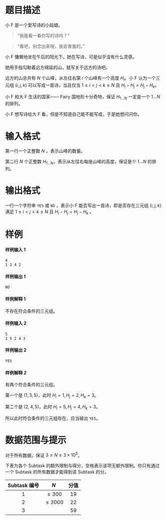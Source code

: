 
# 题目描述

小 F 是一个爱写诗的小姑娘。

> “我能看一看你写的诗吗？”

> “看吧，别念出来哦，我会害羞的。”

小 F 慵懒地坐在午后的阳光下，她在写诗，可是似乎没有什么灵感。

她用手指勾勒着远方绵延的山，就写关于远方的诗吧。

远方的山总共有 $N$ 个山峰，从左往右第 $i$ 个山峰有一个高度 $H_i$。小 F 认为一个三元组 $(i, j, k)$ 可以写成一首诗，当且仅当 $1 \le i < j < k \le N$ 且 $H_i - H_j = H_j - H_k$。

小 F 和大 F 生活的国家—— Fairy 国地形十分奇特，保证 $H_{1\ldots N}$ 一定是一个 $1\ldots N$ 的排列。

小 F 想写诗给大 F 看，但是不知道自己能不能写成，于是她想问问你。


# 输入格式

第一行一个正整数 $N$ ，表示山峰的数量。

第二行 $N$ 个正整数 $H_{1\ldots N}$，表示从左往右每座山峰的高度，保证是个 $1\ldots N$ 的排列。


# 输出格式

一行一个字符串 `YES` 或 `NO` ，表示小 F 能否写出一首诗，即是否存在三元组 $(i, j, k)$ 满足 $1 \le i < j < k \le N$ 且 $H_i - H_j = H_j - H_k$ 。

# 样例

#### 样例输入 1
```plain
4
1 3 4 2
```
#### 样例输出 1
```plain
NO
```
#### 样例解释 1
不存在符合条件的三元组。
#### 样例输入 2
```plain
5
1 5 2 4 3
```
#### 样例输出 2
```plain
YES
```
#### 样例解释 2
有两个符合条件的三元组。

第一个是 $(1, 3, 5)$，此时 $H_i=1, H_j=2, H_k=3$。

第二个是 $(2, 4, 5)$，此时 $H_i=5, H_j=4, H_k=3$。

所以此时符合条件的三元组存在，应当输出 `YES`。

# 数据范围与提示

对于所有数据，保证 $3 \le N \le 3\times 10^5$。

下表为各个 Subtask 的额外限制与得分，空格表示该项无额外限制。你只有通过一个 Subtask 的所有数据才能得到该 Subtask 的分。

| Subtask 编号 | $N$ | 分值 |
| :-: | :-: | :-: |
| 1 | $\le 300$ | 19 |
| 2 | $\le 3000$ | 22 |
| 3 | | 59 |


